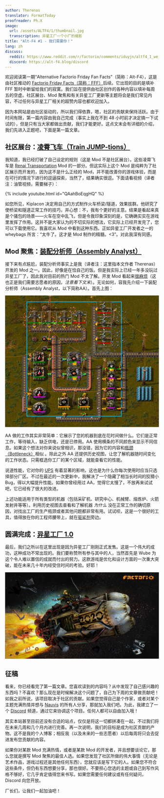 ```yaml
---
author: Therenas
translator: FormatToday
proofreader: Ph.X
image:
  url: /assets/ALTF4/1/thumbnail.jpg
  transcription: 异星工厂一个小厂的缩影
title: "Alt-F4 #1 - 我们需要你！"
lang: zh
discuss:
  reddit: https://www.reddit.com/r/factorio/comments/iduyjn/altf4_1_we_need_you/
  discord: https://alt-f4.blog/discord
---
```


欢迎阅读第一期“Alternative Factorio Friday Fan Facts”（简称：Alt-F4），这是由社区推动的 [Factorio Friday Facts（简称：FFF）](https://factorio.com/blog/)后续。它出现的目的是填补 FFF 暂时中断留给我们的寂寞。我们旨在提供由社区创作的各种内容以填补每周五的空虚。社区展台、Mod 聚焦和有关异星工厂更新等主题将会是我们常见内容，不过任何与异星工厂相关的超赞内容也都欢迎加入。

因为本网站是由社区驱动的，所以我们得依靠，嗯，社区的贡献来保持活跃。由于时间有限，第一篇内容由我自己完成（事实上我在不到 48 小时前才决定搞一下试试的），但是只有当大家都做出贡献，我们才能更好。这点文末会有详细的介绍，我们先进入正题吧，下面是第一篇文章。

## 社区展台：[凌霄飞车（Train JUMP-tions）](https://www.reddit.com/r/factorio/comments/i5yoaj/train_junctions_pfft_try_train_jumptions)

我知道，我已经打破了自己设定的规则（这是 Mod 不是社区展台）。这些凌霄飞车是 [Renai Transportation](https://mods.factorio.com/mod/RenaiTransportation) Mod 的一部分。但这实际上这个 Mod 是纯粹为了社区展示而开发的，因为这不是什么正经的 Mod，并不能改善你的游戏体验，而是在可行的情况下进行的逗逼探索，当然了，结果确实很逗。下面请看视频（译者注：油管视频，需要梯子）：

{% include youtube.html id="QAahBoEqgHQ" %}

如您所见，Kiplacon 决定用自己的方式制作火车桥梁/隧道，效果拔群。他研究了使桥梁和隧道正常工作的技巧，并心想：不，我有个更好的主意。结果是看起来真是个骚包的场景——火车在空中乱飞，但是令我印象深刻的是，它确确实实在游戏里发挥了作用。这并不是大家认为的不切实际的想法，它实际上已经开发完了，您可以下载使用它。我喜欢从 Mod 中看到这种东西。正如异星工厂开发者之一的 wheybags 所言：“太牛了。这才是 Mod 制作的精髓。<3”。对此我深有同感。

## Mod 聚焦：[装配分析师（Assembly Analyst）](https://mods.factorio.com/mod/assemblyanalyst)

接下来有点尴尬，装配分析师事实上是我（译者注：这里指本文作者 Therenas）开发的 Mod 之一。因此，好像是在恰自己的饭。但是我实际上已经一年多没玩过异星工厂了，因此我对目前的热门 Mod 不太了解。开发 Mod 看起来[很麻烦](https://cdn.discordapp.com/attachments/603392474458882065/745728165116248144/mod_brain.png)（这也正是我们需要志愿者的原因，*注意看下文末*）。无论如何，容我先介绍一下装配分析师（Assembly Analyst，以下简称AA）。首先上图：

![](/assets/ALTF4/1/assembly_analyst.jpg?raw=true)

AA 做的工作其实非常简单：它展示了您的机器到底在花时间做什么。它们是正常工作，等待输入，缺乏供电，还是已停用。AA 使用横条的不同颜色来显示不同信息。如果这个想法对你来说似曾相识，那没错，因为它的内容和[瓶颈（Bottleneck）](https://mods.factorio.com/mod/Bottleneck)相似 。除此之外 AA 还提供历史视图，让您了解机器随时间变化的工作状态。只需框选你工厂的某个区域，就能查看它的性能。

说道性能，它对你的 [UPS](https://www.reddit.com/r/factorio/comments/5dmura/can_someone_explain_ups/da5q364/?utm_source=reddit&utm_medium=web2x&context=3) 有着显著的影响，这也是为什么你每次使用时应当只选择部分厂区。不过在最近的一次更新中，我解决了一个隐藏了相当长时间的狡猾小 Bug，得以大幅提升性能。如果你曾经用过 AA，觉得它太慢了，不放再来试试吧，它已经有了很大的改进。

上述功能适用于所有类型的机器（包括采矿机、研究中心、机械臂、熔炼炉、火箭发射井等等）。利用历史视图去查看和了解机器 *为什么* 没在正常工作的确切原因，对找出工厂的生产瓶颈或者其他问题都非常有用。试试呗，这是一个很好的工具，值得放在你的工程师腰带上，就在[驱鲨剂](https://www.youtube.com/watch?v=QnFOs7QlJSI)旁边。

## 圆满完成：[异星工厂 1.0](https://factorio.com/blog/post/fff-360)

最后，我们之所以在这里出现是因为异星工厂刚刚正式发售。这是一个伟大的成功，这种成功不常出现的。我们要称赞所有参与其中的人，当然首先是 Wube 为这个令人难以置信的成就而付出的努力。这款游戏是优化和设计方面的一次重大突破，能在未来几十年内经受住时间的考验。好耶！

![](/assets/ALTF4/1/factorio_1dot0.jpeg?raw=true)

## 征稿

看来，你已经看完了第一篇文章。您喜欢读到的内容吗？从中发现了自己感兴趣的东西吗？不喜欢？那么现在是时候解决这个问题了，自己为下周的文章做贡献吧！如我之前所说，该项目取决于社区的贡献。如果您觉得自己是个作家，或者对某个主题充满热情并想与 [Nauvis](https://www.reddit.com/r/factorio/comments/7fjh5l/what_is_nauvis_im_glad_you_asked/) 的所有人分享，那就加入我们吧。为此，我建立了一个 [Discord](https://alt-f4.blog/discord) 频道，通过它来协调这个项目。任何人都可以自由加入哦！

其实本站甚至目前还没有合适的站点，仅仅是将这一切都拼凑在一起，不过我们将在未来几周和几个月内进行完善。再一次说明，我们的目标是成为社区贡献的产物。这不是我的个人博客；相反我（以及未来的一些志愿者）以后每周将只会去促进发布您贡献的内容。

如果你对某款 Mod 充满热情，或者是某款 Mod 的开发者，并且想要谈论它，那么您就是撰写 Mod 聚焦的最佳人选。如果您发现了社区所做的伟大事情（无论是艺术作品，游戏过程还是其他任何东西），您就应该是写下它的人。如果您不符合这些条件，但仍有东西想要分享，那也很好。不要担心您选的主题或自己到写作风格不够好，它几乎肯定值得您来书写。如果您需要任何建议或有任何疑问，Discord 向您开放。

厂长们，让我们一起加油吧！
